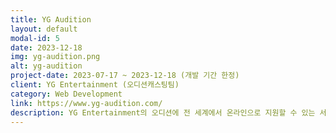 ```yaml
---
title: YG Audition
layout: default
modal-id: 5
date: 2023-12-18
img: yg-audition.png
alt: yg-audition
project-date: 2023-07-17 ~ 2023-12-18 (개발 기간 한정)
client: YG Entertainment (오디션캐스팅팀)
category: Web Development
link: https://www.yg-audition.com/
description: YG Entertainment의 오디션에 전 세계에서 온라인으로 지원할 수 있는 서비스 사이트(대외용, PV 및 지원자수는 대외비)와, 오디션 담당 부서 직원들이 서비스 페이지 및 지원자 관리를 진행할 수 있는 관리자 사이트(사내용)를 동시에 개발하였습니다.<br><a href="https://www.notion.so/spacekay/YG-AUDITION-0fd47bd3e5fd4554bf33bb2e636185c1?pvs=4" target="_blank">상세 설명 보기</a>
---
```

